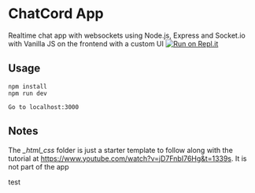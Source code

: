 # ChatCord App
Realtime chat app with websockets using Node.js, Express and Socket.io with Vanilla JS on the frontend with a custom UI
[![Run on Repl.it](https://repl.it/badge/github/bradtraversy/chatcord)](https://repl.it/github/bradtraversy/chatcord)
## Usage
```
npm install
npm run dev

Go to localhost:3000
```

## Notes
The *_html_css* folder is just a starter template to follow along with the tutorial at https://www.youtube.com/watch?v=jD7FnbI76Hg&t=1339s. It is not part of the app


test